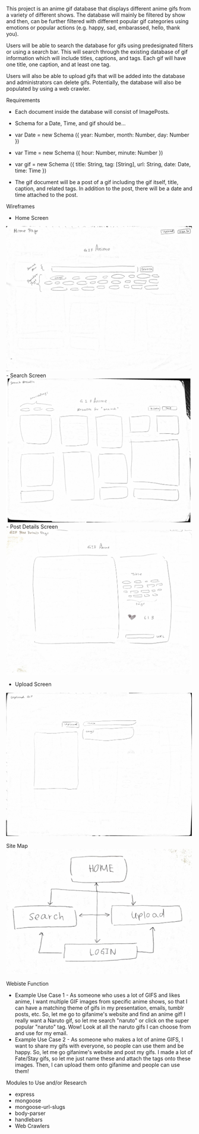 This project is an anime gif database that displays different anime gifs from a variety of different shows. The database will mainly be filtered by show and then, can be further filtered with different popular gif categories using emotions or popular actions (e.g. happy, sad, embarassed, hello, thank you).

Users will be able to search the database for gifs using predesignated filters or using a search bar. This will search through the existing database of gif information which will include titles, captions, and tags. Each gif will have one title, one caption, and at least one tag. 

Users will also be able to upload gifs that will be added into the database and administrators can delete gifs. Potentially, the database will also be populated by using a web crawler.  

Requirements

- Each document inside the database will consist of ImagePosts.
- Schema for a Date, Time, and gif should be...
- var Date = new Schema ({
	year: Number,
	month: Number,
	day: Number
})

- var Time = new Schema ({
	hour: Number,
	minute: Number
})

- var gif = new Schema ({
	title: String,
	tag: [String],
	url: String,
	date: Date,
	time: Time
})

- The gif document will be a post of a gif including the gif itself, title, caption, and related tags. In addition to the post, there will be a date and time attached to the post. 

Wireframes

- Home Screen
<img alt="Home Screen" src="public/images/Home.jpg" width="500px">
- Search Screen
<img alt="Search Screen" src="public/images/Search.jpg" width="500px">
- Post Details Screen
<img alt="Post Details" src="public/images/PostDetails.jpg" width="500px">

- Upload Screen
<img alt="Upload Screen" src="public/images/Upload.jpg" width="500px">

Site Map
<img alt="Site Map" src="public/images/Sitemap-1.jpg" width="500px">

Webiste Function
- Example Use Case 1 - As someone who uses a lot of GIFS and likes anime, I want multiple GIF images from specific anime shows, so that I can have a matching theme of gifs in my presentation, emails, tumblr posts, etc. So, let me go to gifanime's website and find an anime gif! I really want a Naruto gif, so let me search "naruto" or click on the super popular "naruto" tag. Wow! Look at all the naruto gifs I can choose from and use for my email. 
- Example Use Case 2 - As someone who makes a lot of anime GIFS, I want to share my gifs with everyone, so people can use them and be happy. So, let me go gifanime's website and post my gifs. I made a lot of Fate/Stay gifs, so let me just name these and attach the tags onto these images. Then, I can upload them onto gifanime and people can use them!


Modules to Use and/or Research
- express
- mongoose
- mongoose-url-slugs
- body-parser
- handlebars
- Web Crawlers 




